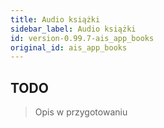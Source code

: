 ```yaml
---
title: Audio książki
sidebar_label: Audio książki
id: version-0.99.7-ais_app_books
original_id: ais_app_books
---
```


## TODO

> Opis w przygotowaniu
